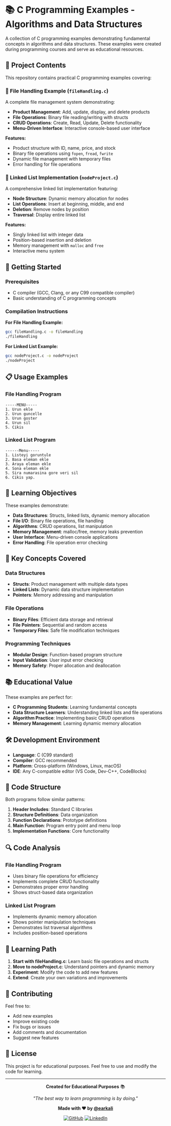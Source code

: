 # 📚 C Programming Examples - Algorithms and Data Structures

A collection of C programming examples demonstrating fundamental concepts in algorithms and data structures. These examples were created during programming courses and serve as educational resources.

## 📁 Project Contents

This repository contains practical C programming examples covering:

### 🔧 File Handling Example (`fileHandling.c`)
A complete file management system demonstrating:
- **Product Management**: Add, update, display, and delete products
- **File Operations**: Binary file reading/writing with structs
- **CRUD Operations**: Create, Read, Update, Delete functionality
- **Menu-Driven Interface**: Interactive console-based user interface

**Features:**
- Product structure with ID, name, price, and stock
- Binary file operations using `fopen`, `fread`, `fwrite`
- Dynamic file management with temporary files
- Error handling for file operations

### 🔗 Linked List Implementation (`nodeProject.c`)
A comprehensive linked list implementation featuring:
- **Node Structure**: Dynamic memory allocation for nodes
- **List Operations**: Insert at beginning, middle, and end
- **Deletion**: Remove nodes by position
- **Traversal**: Display entire linked list

**Features:**
- Singly linked list with integer data
- Position-based insertion and deletion
- Memory management with `malloc` and `free`
- Interactive menu system

## 🚀 Getting Started

### Prerequisites
- C compiler (GCC, Clang, or any C99 compatible compiler)
- Basic understanding of C programming concepts

### Compilation Instructions

**For File Handling Example:**
```bash
gcc fileHandling.c -o fileHandling
./fileHandling
```

**For Linked List Example:**
```bash
gcc nodeProject.c -o nodeProject
./nodeProject
```

## 📋 Usage Examples

### File Handling Program
```
-----MENU-----
1. Urun ekle
2. Urun guncelle
3. Urun goster
4. Urun sil
5. Cikis
```

### Linked List Program
```
------Menu-----
1. Listeyi goruntule
2. Basa eleman ekle
3. Araya eleman ekle
4. Sona eleman ekle
5. Sira numarasina gore veri sil
6. Cikis yap.
```

## 🎯 Learning Objectives

These examples demonstrate:

- **Data Structures**: Structs, linked lists, dynamic memory allocation
- **File I/O**: Binary file operations, file handling
- **Algorithms**: CRUD operations, list manipulation
- **Memory Management**: malloc/free, memory leaks prevention
- **User Interface**: Menu-driven console applications
- **Error Handling**: File operation error checking

## 🔧 Key Concepts Covered

### Data Structures
- **Structs**: Product management with multiple data types
- **Linked Lists**: Dynamic data structure implementation
- **Pointers**: Memory addressing and manipulation

### File Operations
- **Binary Files**: Efficient data storage and retrieval
- **File Pointers**: Sequential and random access
- **Temporary Files**: Safe file modification techniques

### Programming Techniques
- **Modular Design**: Function-based program structure
- **Input Validation**: User input error checking
- **Memory Safety**: Proper allocation and deallocation

## 📚 Educational Value

These examples are perfect for:
- **C Programming Students**: Learning fundamental concepts
- **Data Structure Learners**: Understanding linked lists and file operations
- **Algorithm Practice**: Implementing basic CRUD operations
- **Memory Management**: Learning dynamic memory allocation

## 🛠️ Development Environment

- **Language**: C (C99 standard)
- **Compiler**: GCC recommended
- **Platform**: Cross-platform (Windows, Linux, macOS)
- **IDE**: Any C-compatible editor (VS Code, Dev-C++, CodeBlocks)

## 📝 Code Structure

Both programs follow similar patterns:
1. **Header Includes**: Standard C libraries
2. **Structure Definitions**: Data organization
3. **Function Declarations**: Prototype definitions
4. **Main Function**: Program entry point and menu loop
5. **Implementation Functions**: Core functionality

## 🔍 Code Analysis

### File Handling Program
- Uses binary file operations for efficiency
- Implements complete CRUD functionality
- Demonstrates proper error handling
- Shows struct-based data organization

### Linked List Program
- Implements dynamic memory allocation
- Shows pointer manipulation techniques
- Demonstrates list traversal algorithms
- Includes position-based operations

## 📖 Learning Path

1. **Start with fileHandling.c**: Learn basic file operations and structs
2. **Move to nodeProject.c**: Understand pointers and dynamic memory
3. **Experiment**: Modify the code to add new features
4. **Extend**: Create your own variations and improvements

## 🤝 Contributing

Feel free to:
- Add new examples
- Improve existing code
- Fix bugs or issues
- Add comments and documentation
- Suggest new features

## 📄 License

This project is for educational purposes. Feel free to use and modify the code for learning.

---

<div align="center">

**Created for Educational Purposes** 📚

*"The best way to learn programming is by doing."*

**Made with ❤️ by [@earkali](https://github.com/earkali)**

[![GitHub](https://img.shields.io/badge/GitHub-100000?style=for-the-badge&logo=github&logoColor=white)](https://github.com/earkali)
[![LinkedIn](https://img.shields.io/badge/LinkedIn-0077B5?style=for-the-badge&logo=linkedin&logoColor=white)](https://linkedin.com/in/earkali)

</div> 

